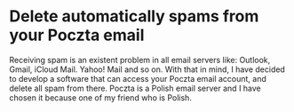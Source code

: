 # Delete automatically spams from your Poczta email
 Receiving spam is an existent problem in all email servers like: Outlook, Gmail, iCloud Mail. Yahoo! Mail and so on. With that in mind, I have decided to develop a software that can access your Poczta email account, and delete all spam from there. Poczta is a Polish email server and I have chosen it because one of my friend who is Polish.
